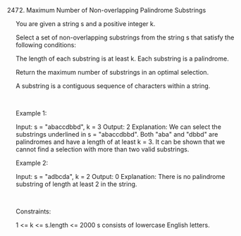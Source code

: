 2472. Maximum Number of Non-overlapping Palindrome Substrings

You are given a string s and a positive integer k.

Select a set of non-overlapping substrings from the string s that satisfy the following conditions:

The length of each substring is at least k.
Each substring is a palindrome.

Return the maximum number of substrings in an optimal selection.

A substring is a contiguous sequence of characters within a string.

 

Example 1:

Input: s = "abaccdbbd", k = 3
Output: 2
Explanation: We can select the substrings underlined in s = "abaccdbbd". Both "aba" and "dbbd" are palindromes and have a length of at least k = 3.
It can be shown that we cannot find a selection with more than two valid substrings.


Example 2:

Input: s = "adbcda", k = 2
Output: 0
Explanation: There is no palindrome substring of length at least 2 in the string.


 

Constraints:

1 <= k <= s.length <= 2000
s consists of lowercase English letters.